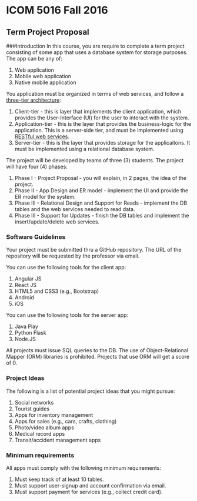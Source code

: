 # ICOM 5016 Fall 2016
## Term Project Proposal
###Introduction
In this course, you are require to complete a term project consisting of some app that uses a database system for storage purposes. The app can be any of: 

1. Web application
2. Mobile web application
3. Native mobile application

You application must be organized in terms of web services, and follow a [three-tier architecture](http://www.slideshare.net/sanjeevwebx/3-tier-architecture-2410697): 

1. Client-tier - this is layer that implements the client application, which provides the User-Interface (UI) for the user to interact with the system.
2. Application-tier - this is the layer that provides the business-logic for the application. This is a server-side tier, and must be implemented using [RESTful web services](http://www.drdobbs.com/web-development/restful-web-services-a-tutorial/240169069). 
3. Server-tier - this is the layer that provides storage for the applicaitons. It must be implemented using a relational database system.

The project will be developed by teams of three (3) students. The project will have four (4) phases:

1. Phase I - Project Proposal - you will explain, in 2 pages, the idea of the project.
2. Phase II - App Design and ER model - implement the UI and provide the ER model for the system.
3. Phase III - Relational Design and Support for Reads - implement the DB tables and the web services needed to read data. 
4. Phase III - Support for Updates - finish the DB tables and implement the insert/update/delete web services.


### Software Guidelines
Your project must be submitted thru a GitHub repository. The URL of the repository will be requested by the professor via email. 

You can use the following tools for the client app:

1. Angular JS
2. React JS
3. HTML5 and CSS3 (e.g., Bootstrap)
4. Android
5. iOS

You can use the following tools for the server app:

1. Java Play
2. Python Flask
3. Node.JS

All projects must issue SQL queries to the DB. The use of Object-Relational Mapper (ORM) libraries is prohibited. Projects that use ORM will get a score of 0. 

### Project Ideas
The following is a list of potential project ideas that you might pursue:

1. Social networks
2. Tourist guides
3. Apps for inventory management
4. Apps for sales (e.g., cars, crafts, clothing)
5. Photo/video album apps
6. Medical record apps
7. Transit/accident management apps

### Minimum requirements
All apps must comply with the following minimum requirements:

1. Must keep track of at least 10 tables.
2. Must support user-signup and account confirmation via email.
3. Must support payment for services (e.g., collect credit card).

